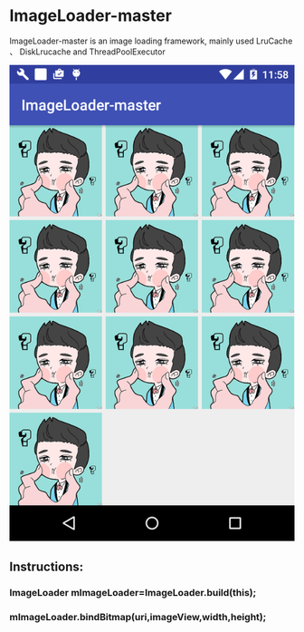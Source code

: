 # ImageLoader-master
ImageLoader-master is an image loading framework, mainly used LruCache 、 DiskLrucache and ThreadPoolExecutor



![image](https://github.com/FreetoflyBai/ImageLoader-master/blob/master/screenshots/1.png)


## Instructions:

### ImageLoader mImageLoader=ImageLoader.build(this);
### mImageLoader.bindBitmap(uri,imageView,width,height);
